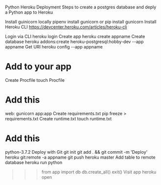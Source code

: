 Python Heroku Deployment
Steps to create a postgres database and deply a Python app to Heroku

Install guinicorn locally
pipenv install gunicorn
or
pip install gunicorn
Install Heroku CLI
https://devcenter.heroku.com/articles/heroku-cli

Login via CLI
heroku login
Create app
heroku create appname
Create database
heroku addons:create heroku-postgresql:hobby-dev --app appname
Get URI
heroku config --app appname

# Add to your app
Create Procfile
touch Procfile

# Add this
web: gunicorn app:app
Create requirements.txt
pip freeze > requirements.txt
Create runtime.txt
touch runtime.txt

# Add this
python-3.7.2
Deploy with Git
git init
git add . && git commit -m 'Deploy'
heroku git:remote -a appname
git push heroku master
Add table to remote database
heroku run python
>>> from app import db
>>> db.create_all()
>>>exit()
Visit app
heroku open

